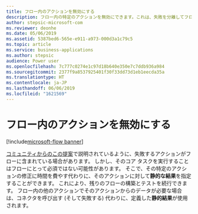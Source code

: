 ```yaml
---
title: フロー内のアクションを無効にする
description: フロー内の特定のアクションを無効にできます。これは、失敗を分離してフローのテストを続けるのに役立ちます。
author: stepsic-microsoft-com
ms.reviewer: deonhe
ms.date: 05/06/2019
ms.assetid: 5387bed6-565e-e911-a973-000d3a1c79c5
ms.topic: article
ms.service: business-applications
ms.author: stepsic
audience: Power user
ms.openlocfilehash: 7c777c0274e1c97d18b640e350e7c7ddb936a984
ms.sourcegitcommit: 2377f9a8537925401f30f33dd73d1eb1eecda35a
ms.translationtype: HT
ms.contentlocale: ja-JP
ms.lasthandoff: 06/06/2019
ms.locfileid: "1621569"
---
```

# <a name="deactivate-actions-in-flows"></a>フロー内のアクションを無効にする

[!include[microsoft-flow banner](../includes/microsoft-flow.md)]

[コミュニティからのこの提案](https://powerusers.microsoft.com/t5/Flow-Ideas/activate-deactivate-actions-in-flows/idi-p/7099)で説明されているように、失敗するアクションがフローに含まれている場合があります。 しかし、そのコア タスクを実行することはフローにとって必須ではない可能性があります。 そこで、その特定のアクションの修正に時間を費やす代わりに、そのアクションに対して**静的な結果**を指定することができます。 これにより、残りのフローの構築とテストを続行できます。 フロー内の他のアクションでそのアクションからのデータが必要な場合は、コネクタを呼び出す (そして失敗する) 代わりに、定義した**静的結果**が使用されます。
